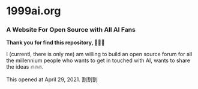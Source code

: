 # 1999ai.org

### A Website For Open Source with All AI Fans 

<b>Thank you for find this repository, 🤙🤙🤙 </b>

I (currentl, there is only me) am willing to build an open source forum for all the millennium people who wants to get in touched with AI, wants to share the ideas 🔥🔥🔥.

This opened at April 29, 2021.  割割割

